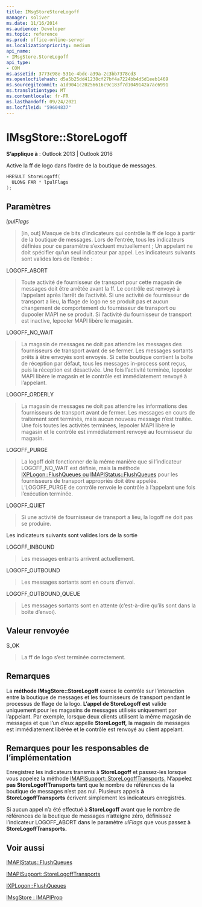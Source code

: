 ```yaml
---
title: IMsgStoreStoreLogoff
manager: soliver
ms.date: 11/16/2014
ms.audience: Developer
ms.topic: reference
ms.prod: office-online-server
ms.localizationpriority: medium
api_name:
- IMsgStore.StoreLogoff
api_type:
- COM
ms.assetid: 3773c98e-531e-4bdc-a39a-2c3bb7378cd3
ms.openlocfilehash: d5a5b25dd41238cf27bf4a7224bb4d5d1eeb1469
ms.sourcegitcommit: a1d9041c20256616c9c183f7d1049142a7ac6991
ms.translationtype: MT
ms.contentlocale: fr-FR
ms.lasthandoff: 09/24/2021
ms.locfileid: "59604837"
---
```

# <a name="imsgstorestorelogoff"></a>IMsgStore::StoreLogoff
  
**S’applique à** : Outlook 2013 | Outlook 2016 
  
Active la ff de logo dans l’ordre de la boutique de messages.
  
```cpp
HRESULT StoreLogoff(
  ULONG FAR * lpulFlags
);
```

## <a name="parameters"></a>Paramètres

 _lpulFlags_
  
> [in, out] Masque de bits d’indicateurs qui contrôle la ff de logo à partir de la boutique de messages. Lors de l’entrée, tous les indicateurs définies pour ce paramètre s’excluent mutuellement ; Un appelant ne doit spécifier qu’un seul indicateur par appel. Les indicateurs suivants sont valides lors de l’entrée :
    
LOGOFF_ABORT 
  
> Toute activité de fournisseur de transport pour cette magasin de messages doit être arrêtée avant la ff. Le contrôle est renvoyé à l’appelant après l’arrêt de l’activité. Si une activité de fournisseur de transport a lieu, la ffage de logo ne se produit pas et aucun changement de comportement du fournisseur de transport ou dupooler MAPI ne se produit. Si l’activité du fournisseur de transport est inactive, lepooler MAPI libère le magasin. 
    
LOGOFF_NO_WAIT 
  
> La magasin de messages ne doit pas attendre les messages des fournisseurs de transport avant de se fermer. Les messages sortants prêts à être envoyés sont envoyés. Si cette boutique contient la boîte de réception par défaut, tous les messages in-process sont reçus, puis la réception est désactivée. Une fois l’activité terminée, lepooler MAPI libère le magasin et le contrôle est immédiatement renvoyé à l’appelant. 
    
LOGOFF_ORDERLY 
  
> La magasin de messages ne doit pas attendre les informations des fournisseurs de transport avant de fermer. Les messages en cours de traitement sont terminés, mais aucun nouveau message n’est traitée. Une fois toutes les activités terminées, lepooler MAPI libère le magasin et le contrôle est immédiatement renvoyé au fournisseur du magasin. 
    
LOGOFF_PURGE 
  
> La logoff doit fonctionner de la même manière que si l’indicateur LOGOFF_NO_WAIT est définie, mais la méthode [IXPLogon::FlushQueues ou](ixplogon-flushqueues.md) [IMAPIStatus::FlushQueues](imapistatus-flushqueues.md) pour les fournisseurs de transport appropriés doit être appelée. L’LOGOFF_PURGE de contrôle renvoie le contrôle à l’appelant une fois l’exécution terminée. 
    
LOGOFF_QUIET 
  
> Si une activité de fournisseur de transport a lieu, la logoff ne doit pas se produire.
    
Les indicateurs suivants sont valides lors de la sortie
    
LOGOFF_INBOUND 
  
> Les messages entrants arrivent actuellement.
    
LOGOFF_OUTBOUND 
  
> Les messages sortants sont en cours d’envoi.
    
LOGOFF_OUTBOUND_QUEUE 
  
> Les messages sortants sont en attente (c’est-à-dire qu’ils sont dans la boîte d’envoi).
    
## <a name="return-value"></a>Valeur renvoyée

S_OK 
  
> La ff de logo s’est terminée correctement.
    
## <a name="remarks"></a>Remarques

La **méthode IMsgStore::StoreLogoff** exerce le contrôle sur l’interaction entre la boutique de messages et les fournisseurs de transport pendant le processus de ffage de la logo. **L’appel de StoreLogoff est** valide uniquement pour les magasins de messages utilisés uniquement par l’appelant. Par exemple, lorsque deux clients utilisent la même magasin de messages et que l’un d’eux appelle **StoreLogoff,** la magasin de messages est immédiatement libérée et le contrôle est renvoyé au client appelant.
  
## <a name="notes-to-implementers"></a>Remarques pour les responsables de l’implémentation

Enregistrez les indicateurs transmis à **StoreLogoff** et passez-les lorsque vous appelez la méthode [IMAPISupport::StoreLogoffTransports.](imapisupport-storelogofftransports.md) N’appelez **pas StoreLogoffTransports tant** que le nombre de références de la boutique de messages n’est pas nul. Plusieurs appels **à StoreLogoffTransports** écrivent simplement les indicateurs enregistrés. 
  
Si aucun appel n’a été effectué à **StoreLogoff** avant que le nombre de références de la boutique de messages n’atteigne zéro, définissez l’indicateur LOGOFF_ABORT dans le paramètre _ulFlags_ que vous passez à **StoreLogoffTransports.**
  
## <a name="see-also"></a>Voir aussi



[IMAPIStatus::FlushQueues](imapistatus-flushqueues.md)
  
[IMAPISupport::StoreLogoffTransports](imapisupport-storelogofftransports.md)
  
[IXPLogon::FlushQueues](ixplogon-flushqueues.md)
  
[IMsgStore : IMAPIProp](imsgstoreimapiprop.md)

